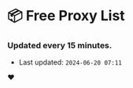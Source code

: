 # :package: Free Proxy List
### Updated every 15 minutes.

- Last updated: `2024-06-20 07:11`

:heart:
